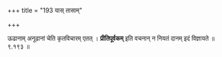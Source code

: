 +++
title = "193 यास् तासाम्"

+++

ऊढानाम् अनूढानां चेति कृतविचारम् एतत् । **प्रीतिपूर्वकम्** इति वचनान् न नियतं दानम् इदं विज्ञायते ॥ ९.१९३ ॥